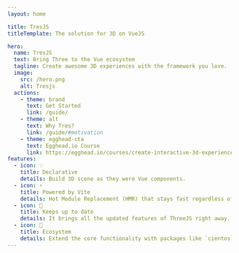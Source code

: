 ```yaml
---
layout: home

title: TresJS
titleTemplate: The solution for 3D on VueJS

hero:
  name: TresJS
  text: Bring Three to the Vue ecosystem
  tagline: Create awesome 3D experiences with the framework you love.
  image:
    src: /hero.png
    alt: Tresjs
  actions:
    - theme: brand
      text: Get Started
      link: /guide/
    - theme: alt
      text: Why Tres?
      link: /guide/#motivation
    - theme: egghead-cta
      text: Egghead.io Course
      link: https://egghead.io/courses/create-interactive-3d-experiences-with-tresjs-004057c2
features:
  - icon: 💡
    title: Declarative
    details: Build 3D scene as they were Vue components.
  - icon: ⚡️
    title: Powered by Vite
    details: Hot Module Replacement (HMR) that stays fast regardless of app size.
  - icon: 🥰
    title: Keeps up to date
    details: It brings all the updated features of ThreeJS right away.
  - icon: 🌳
    title: Ecosystem
    details: Extend the core functionality with packages like `cientos` and `postprocessing`. Or add your own.
---
```

